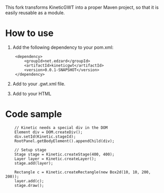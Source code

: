This fork transforms KineticGWT into a proper Maven project, so that it
is easily reusable as a module.

How to use
==========

1. Add  the following dependency to your pom.xml:

		<dependency>
			<groupId>net.edzard</groupId>
			<artifactId>kineticgwt</artifactId>
			<version>0.0.1-SNAPSHOT</version>
		</dependency>
		
2. Add <inherits name="net.edzard.kinetic"/> to your .gwt.xml file.
3. Add <script type="text/javascript" src="..projname../kinetic-v3.10.5.js"></script> to your HTML

Code sample
===========

		// Kinetic needs a special div in the DOM
		Element div = DOM.createDiv();
		div.setId(Kinetic.stageId);
		RootPanel.getBodyElement().appendChild(div);
		
		// Setup stage
		Stage stage = Kinetic.createStage(400, 400);
		Layer layer = Kinetic.createLayer();
		stage.add(layer);
		
		Rectangle c = Kinetic.createRectangle(new Box2d(10, 10, 200, 200)); 
		layer.add(c);
		stage.draw();